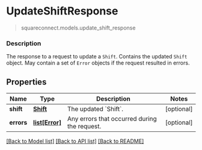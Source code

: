 # UpdateShiftResponse
> squareconnect.models.update_shift_response

### Description

The response to a request to update a `Shift`. Contains the updated `Shift` object. May contain a set of `Error` objects if the request resulted in errors.

## Properties
Name | Type | Description | Notes
------------ | ------------- | ------------- | -------------
**shift** | [**Shift**](Shift.md) | The updated &#x60;Shift&#x60;. | [optional] 
**errors** | [**list[Error]**](Error.md) | Any errors that occurred during the request. | [optional] 

[[Back to Model list]](../README.md#documentation-for-models) [[Back to API list]](../README.md#documentation-for-api-endpoints) [[Back to README]](../README.md)



